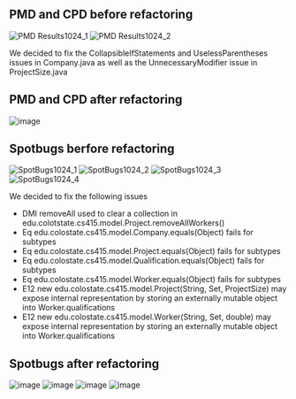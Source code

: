 ## PMD and CPD before refactoring

![PMD Results1024_1](https://user-images.githubusercontent.com/98073413/227048819-39bd2072-2719-4daa-bcaa-5e90fb366b35.jpg)
![PMD Results1024_2](https://user-images.githubusercontent.com/98073413/227048824-afe8846d-f884-4ea0-874b-d7bcb1b599e6.jpg)

 We decided to fix the CollapsibleIfStatements and UselessParentheses issues in Company.java as well as the UnnecessaryModifier issue in ProjectSize.java

## PMD and CPD after refactoring
![image](https://user-images.githubusercontent.com/97856149/228036600-09577833-0423-4173-b0cd-7cb163504b97.png)

## Spotbugs berfore refactoring

![SpotBugs1024_1](https://user-images.githubusercontent.com/98073413/227689429-6b9ce899-fdd7-4a70-9f51-406615af3799.jpg)
![SpotBugs1024_2](https://user-images.githubusercontent.com/98073413/227689430-27c6af76-9e08-4fe5-9538-c1fd797aea17.jpg)
![SpotBugs1024_3](https://user-images.githubusercontent.com/98073413/227689431-ec720f23-3dca-4c4f-9efc-3ce65f4afc45.jpg)
![SpotBugs1024_4](https://user-images.githubusercontent.com/98073413/227689428-8d6f4d93-fac0-43fe-ac56-1d36d4fbb968.jpg)

We decided to fix the following issues
* DMI removeAll used to clear a collection in edu.colotstate.cs415.model.Project.removeAllWorkers()
* Eq edu.colostate.cs415.model.Company.equals(Object) fails for subtypes
* Eq edu.colostate.cs415.model.Project.equals(Object) fails for subtypes
* Eq edu.colostate.cs415.model.Qualification.equals(Object) fails for subtypes
* Eq edu.colostate.cs415.model.Worker.equals(Object) fails for subtypes
* E12 new edu.colostate.cs415.model.Project(String, Set, ProjectSize) may expose internal representation by storing an externally mutable object into Worker.qualifications
* E12 new edu.colostate.cs415.model.Worker(String, Set, double) may expose internal representation by storing an externally mutable object into Worker.qualifications


## Spotbugs after refactoring
![image](https://user-images.githubusercontent.com/97856149/228042700-d315d1c2-56b7-4c24-9add-c6ef5877d571.png)
![image](https://user-images.githubusercontent.com/97856149/228042785-c4ec0fd5-c81b-41be-866e-da0e94949084.png)
![image](https://user-images.githubusercontent.com/97856149/228042854-be8fa47c-a845-4f9d-8585-eeb3298c129a.png)
![image](https://user-images.githubusercontent.com/97856149/228042906-7867339f-fb4f-461f-96dc-f1a960c03595.png)